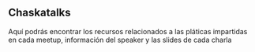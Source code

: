 Chaskatalks
-----------

Aquí podrás encontrar los recursos relacionados a las pláticas impartidas en cada meetup, información del speaker y las slides de cada charla
